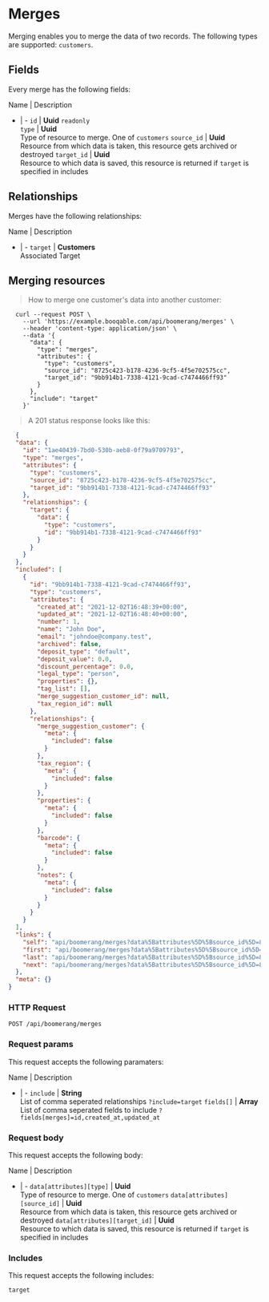 # Merges

Merging enables you to merge the data of two records. The following types are supported: `customers`.

## Fields
Every merge has the following fields:

Name | Description
- | -
`id` | **Uuid** `readonly`<br>
`type` | **Uuid**<br>Type of resource to merge. One of `customers`
`source_id` | **Uuid**<br>Resource from which data is taken, this resource gets archived or destroyed
`target_id` | **Uuid**<br>Resource to which data is saved, this resource is returned if `target` is specified in includes


## Relationships
Merges have the following relationships:

Name | Description
- | -
`target` | **Customers**<br>Associated Target


## Merging resources



> How to merge one customer's data into another customer:

```shell
  curl --request POST \
    --url 'https://example.booqable.com/api/boomerang/merges' \
    --header 'content-type: application/json' \
    --data '{
      "data": {
        "type": "merges",
        "attributes": {
          "type": "customers",
          "source_id": "8725c423-b178-4236-9cf5-4f5e702575cc",
          "target_id": "9bb914b1-7338-4121-9cad-c7474466ff93"
        }
      },
      "include": "target"
    }'
```

> A 201 status response looks like this:

```json
  {
  "data": {
    "id": "1ae40439-7bd0-530b-aeb8-0f79a9709793",
    "type": "merges",
    "attributes": {
      "type": "customers",
      "source_id": "8725c423-b178-4236-9cf5-4f5e702575cc",
      "target_id": "9bb914b1-7338-4121-9cad-c7474466ff93"
    },
    "relationships": {
      "target": {
        "data": {
          "type": "customers",
          "id": "9bb914b1-7338-4121-9cad-c7474466ff93"
        }
      }
    }
  },
  "included": [
    {
      "id": "9bb914b1-7338-4121-9cad-c7474466ff93",
      "type": "customers",
      "attributes": {
        "created_at": "2021-12-02T16:48:39+00:00",
        "updated_at": "2021-12-02T16:48:40+00:00",
        "number": 1,
        "name": "John Doe",
        "email": "johndoe@company.test",
        "archived": false,
        "deposit_type": "default",
        "deposit_value": 0.0,
        "discount_percentage": 0.0,
        "legal_type": "person",
        "properties": {},
        "tag_list": [],
        "merge_suggestion_customer_id": null,
        "tax_region_id": null
      },
      "relationships": {
        "merge_suggestion_customer": {
          "meta": {
            "included": false
          }
        },
        "tax_region": {
          "meta": {
            "included": false
          }
        },
        "properties": {
          "meta": {
            "included": false
          }
        },
        "barcode": {
          "meta": {
            "included": false
          }
        },
        "notes": {
          "meta": {
            "included": false
          }
        }
      }
    }
  ],
  "links": {
    "self": "api/boomerang/merges?data%5Battributes%5D%5Bsource_id%5D=8725c423-b178-4236-9cf5-4f5e702575cc&data%5Battributes%5D%5Btarget_id%5D=9bb914b1-7338-4121-9cad-c7474466ff93&data%5Battributes%5D%5Btype%5D=customers&data%5Btype%5D=merges&include=target&merge%5Bdata%5D%5Battributes%5D%5Bsource_id%5D=8725c423-b178-4236-9cf5-4f5e702575cc&merge%5Bdata%5D%5Battributes%5D%5Btarget_id%5D=9bb914b1-7338-4121-9cad-c7474466ff93&merge%5Bdata%5D%5Battributes%5D%5Btype%5D=customers&merge%5Bdata%5D%5Btype%5D=merges&merge%5Binclude%5D=target&page%5Bnumber%5D=1&page%5Bsize%5D=25",
    "first": "api/boomerang/merges?data%5Battributes%5D%5Bsource_id%5D=8725c423-b178-4236-9cf5-4f5e702575cc&data%5Battributes%5D%5Btarget_id%5D=9bb914b1-7338-4121-9cad-c7474466ff93&data%5Battributes%5D%5Btype%5D=customers&data%5Btype%5D=merges&include=target&merge%5Bdata%5D%5Battributes%5D%5Bsource_id%5D=8725c423-b178-4236-9cf5-4f5e702575cc&merge%5Bdata%5D%5Battributes%5D%5Btarget_id%5D=9bb914b1-7338-4121-9cad-c7474466ff93&merge%5Bdata%5D%5Battributes%5D%5Btype%5D=customers&merge%5Bdata%5D%5Btype%5D=merges&merge%5Binclude%5D=target&page%5Bnumber%5D=1&page%5Bsize%5D=25",
    "last": "api/boomerang/merges?data%5Battributes%5D%5Bsource_id%5D=8725c423-b178-4236-9cf5-4f5e702575cc&data%5Battributes%5D%5Btarget_id%5D=9bb914b1-7338-4121-9cad-c7474466ff93&data%5Battributes%5D%5Btype%5D=customers&data%5Btype%5D=merges&include=target&merge%5Bdata%5D%5Battributes%5D%5Bsource_id%5D=8725c423-b178-4236-9cf5-4f5e702575cc&merge%5Bdata%5D%5Battributes%5D%5Btarget_id%5D=9bb914b1-7338-4121-9cad-c7474466ff93&merge%5Bdata%5D%5Battributes%5D%5Btype%5D=customers&merge%5Bdata%5D%5Btype%5D=merges&merge%5Binclude%5D=target&page%5Bnumber%5D=&page%5Bsize%5D=25",
    "next": "api/boomerang/merges?data%5Battributes%5D%5Bsource_id%5D=8725c423-b178-4236-9cf5-4f5e702575cc&data%5Battributes%5D%5Btarget_id%5D=9bb914b1-7338-4121-9cad-c7474466ff93&data%5Battributes%5D%5Btype%5D=customers&data%5Btype%5D=merges&include=target&merge%5Bdata%5D%5Battributes%5D%5Bsource_id%5D=8725c423-b178-4236-9cf5-4f5e702575cc&merge%5Bdata%5D%5Battributes%5D%5Btarget_id%5D=9bb914b1-7338-4121-9cad-c7474466ff93&merge%5Bdata%5D%5Battributes%5D%5Btype%5D=customers&merge%5Bdata%5D%5Btype%5D=merges&merge%5Binclude%5D=target&page%5Bnumber%5D=2&page%5Bsize%5D=25"
  },
  "meta": {}
}
```

### HTTP Request

`POST /api/boomerang/merges`

### Request params

This request accepts the following paramaters:

Name | Description
- | -
`include` | **String**<br>List of comma seperated relationships `?include=target`
`fields[]` | **Array**<br>List of comma seperated fields to include `?fields[merges]=id,created_at,updated_at`


### Request body

This request accepts the following body:

Name | Description
- | -
`data[attributes][type]` | **Uuid**<br>Type of resource to merge. One of `customers`
`data[attributes][source_id]` | **Uuid**<br>Resource from which data is taken, this resource gets archived or destroyed
`data[attributes][target_id]` | **Uuid**<br>Resource to which data is saved, this resource is returned if `target` is specified in includes


### Includes

This request accepts the following includes:

`target`





